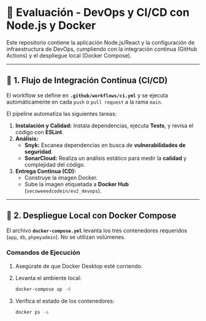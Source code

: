 # 🧩 Evaluación - DevOps y CI/CD con Node.js y Docker

Este repositorio contiene la aplicación Node.js/React y la configuración de infraestructura de DevOps, cumpliendo con la integración continua (GitHub Actions) y el despliegue local (Docker Compose).

---

## 🚀 1. Flujo de Integración Continua (CI/CD)

El workflow se define en **`.github/workflows/ci.yml`** y se ejecuta automáticamente en cada `push` o `pull request` a la rama `main`.

El pipeline automatiza las siguientes tareas:
1.  **Instalación y Calidad:** Instala dependencias, ejecuta **Tests**, y revisa el código con **ESLint**.
2.  **Análisis:**
    * **Snyk:** Escanea dependencias en busca de **vulnerabilidades de seguridad**.
    * **SonarCloud:** Realiza un análisis estático para medir la **calidad** y complejidad del código.
3.  **Entrega Continua (CD):**
    * Construye la imagen Docker.
    * Sube la imagen etiquetada a **Docker Hub** (`secoweeedcodein/ev2_devops`).

---

## 🐳 2. Despliegue Local con Docker Compose

El archivo **`docker-compose.yml`** levanta los tres contenedores requeridos (`app`, `db`, `phpmyadmin`). No se utilizan volúmenes.

### Comandos de Ejecución

1.  Asegúrate de que Docker Desktop esté corriendo.
2.  Levanta el ambiente local:

    ```bash
    docker-compose up -d
    ```
3.  Verifica el estado de los contenedores:
    ```bash
    docker ps -a
    ```